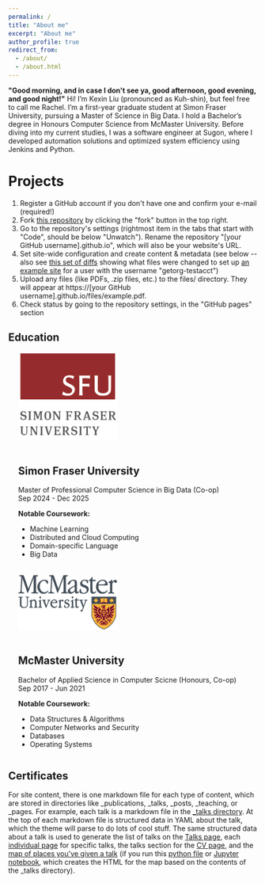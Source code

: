```yaml
---
permalink: /
title: "About me"
excerpt: "About me"
author_profile: true
redirect_from: 
  - /about/
  - /about.html
---
```


**"Good morning, and in case I don't see ya, good afternoon, good evening, and good night!"**
Hi! I’m Kexin Liu (pronounced as Kuh-shin), but feel free to call me Rachel. I’m a first-year graduate student at Simon Fraser University, pursuing a Master of Science in Big Data. I hold a Bachelor’s degree in Honours Computer Science from McMaster University. Before diving into my current studies, I was a software engineer at Sugon, where I developed automation solutions and optimized system efficiency using Jenkins and Python.


Projects
======

1. Register a GitHub account if you don't have one and confirm your e-mail (required!)
1. Fork [this repository](https://github.com/academicpages/academicpages.github.io) by clicking the "fork" button in the top right. 
1. Go to the repository's settings (rightmost item in the tabs that start with "Code", should be below "Unwatch"). Rename the repository "[your GitHub username].github.io", which will also be your website's URL.
1. Set site-wide configuration and create content & metadata (see below -- also see [this set of diffs](http://archive.is/3TPas) showing what files were changed to set up [an example site](https://getorg-testacct.github.io) for a user with the username "getorg-testacct")
1. Upload any files (like PDFs, .zip files, etc.) to the files/ directory. They will appear at https://[your GitHub username].github.io/files/example.pdf.  
1. Check status by going to the repository settings, in the "GitHub pages" section

Education
------
<div style="display: flex; flex-direction: column; margin: 20px; gap: 20px;">
    <div style="display: flex; align-items: center; gap: 20px;">
        <img src="images/SFU-logo.png" alt="SFU Logo" style="width: 200px;">
    </div>
    <div>
        <h2>Simon Fraser University</h2>
        <p>Master of Professional Computer Science in Big Data (Co-op)<br>
        Sep 2024 - Dec 2025</p>
        <p><strong>Notable Coursework:</strong></p>
        <ul>
            <li>Machine Learning</li>
            <li>Distributed and Cloud Computing</li>
            <li>Domain-specific Language</li>
            <li>Big Data</li>
        </ul>
    </div>
      <div style="display: flex; align-items: center; gap: 20px;">
        <img src="images/McMaster-logo.png" alt="McMaster Logo" style="width: 200px;">
    </div>
    <div>
        <h2>McMaster University</h2>
        <p>Bachelor of Applied Science in Computer Scicne (Honours, Co-op)<br>
        Sep 2017 - Jun 2021</p>
        <p><strong>Notable Coursework:</strong></p>
        <ul>
            <li>Data Structures & Algorithms </li>
            <li>Computer Networks and Security</li>
            <li>Databases</li>
            <li>Operating Systems</li>
        </ul>
    </div>
</div>



Certificates
------
For site content, there is one markdown file for each type of content, which are stored in directories like _publications, _talks, _posts, _teaching, or _pages. For example, each talk is a markdown file in the [_talks directory](https://github.com/academicpages/academicpages.github.io/tree/master/_talks). At the top of each markdown file is structured data in YAML about the talk, which the theme will parse to do lots of cool stuff. The same structured data about a talk is used to generate the list of talks on the [Talks page](https://academicpages.github.io/talks), each [individual page](https://academicpages.github.io/talks/2012-03-01-talk-1) for specific talks, the talks section for the [CV page](https://academicpages.github.io/cv), and the [map of places you've given a talk](https://academicpages.github.io/talkmap.html) (if you run this [python file](https://github.com/academicpages/academicpages.github.io/blob/master/talkmap.py) or [Jupyter notebook](https://github.com/academicpages/academicpages.github.io/blob/master/talkmap.ipynb), which creates the HTML for the map based on the contents of the _talks directory).

